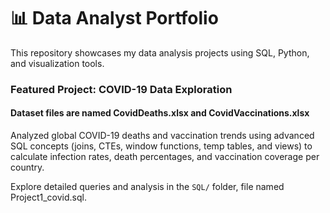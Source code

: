 # 📊 Data Analyst Portfolio

This repository showcases my data analysis projects using SQL, Python, and visualization tools.  

### Featured Project: COVID-19 Data Exploration
#### Dataset files are named CovidDeaths.xlsx and CovidVaccinations.xlsx
Analyzed global COVID-19 deaths and vaccination trends using advanced SQL concepts (joins, CTEs, window functions, temp tables, and views) to calculate infection rates, death percentages, and vaccination coverage per country.  

Explore detailed queries and analysis in the `SQL/` folder, file named Project1_covid.sql.  
